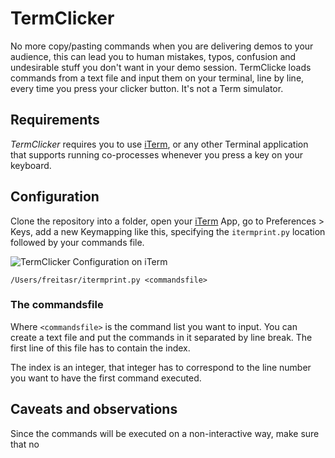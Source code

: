 # TermClicker

No more copy/pasting commands when you are delivering demos to your audience, this can lead you to human mistakes, typos, confusion and undesirable stuff you don't want in your demo session. TermClicke loads commands from a text file and input them on your terminal, line by line, every time you press your clicker button. It's not a Term simulator.

## Requirements

*TermClicker* requires you to use [iTerm], or any other Terminal application that supports running co-processes whenever you press a key on your keyboard.

## Configuration

Clone the repository into a folder, open your [iTerm] App, go to Preferences > Keys, add a new Keymapping like this, specifying the `itermprint.py` location followed by your commands file.

![TermClicker Configuration on iTerm](https://s3.amazonaws.com/freitasrtempfiles/TermClickeriTermConfig.png)

`/Users/freitasr/itermprint.py <commandsfile>`

### The commandsfile

Where `<commandsfile>` is the command list you want to input. You can create a text file and put the commands in it separated by line break. The first line of this file has to contain the index.

The index is an integer, that integer has to correspond to the line number you want to have the first command executed.

## Caveats and observations

Since the commands will be executed on a non-interactive way, make sure that no 




[iTerm]: https://www.iterm2.com/
